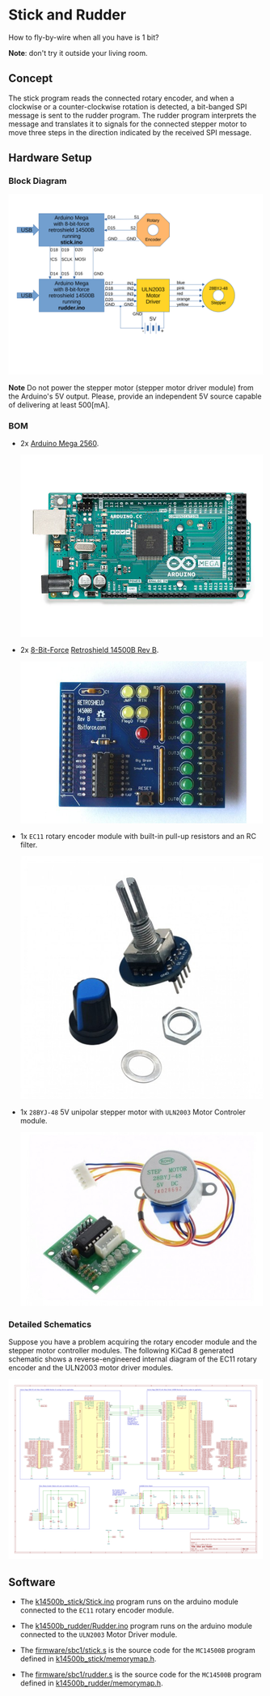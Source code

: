 # Stick and Rudder

How to fly-by-wire when all you have is 1 bit?

**Note**: don't try it outside your living room.

## Concept

The stick program reads the connected rotary encoder, and when a clockwise or a counter-clockwise rotation is detected, a bit-banged SPI message is sent to the rudder program. The rudder program interprets the message and translates it to signals for the connected stepper motor to move three steps in the direction indicated by the received SPI message.

## Hardware Setup

### Block Diagram

![block diagram](imgs/schematic/Stick-and-rudder.svg)

**Note** Do not power the stepper motor (stepper motor driver module) from the Arduino's 5V output. Please, provide an independent 5V source capable of delivering at least 500\[mA\].

### BOM

- 2x [Arduino Mega 2560](https://store.arduino.cc/en-nl/products/arduino-mega-2560-rev3).

  ![img](imgs/arduino/A000067_00.front_643x483.jpg)

- 2x [8-Bit-Force](https://www.tindie.com/stores/8bitforce/) [Retroshield 14500B Rev B](https://www.tindie.com/products/8bitforce/retroshield-14500-for-arduino-mega/).

  ![img](imgs/8bitforce/2025-02-04T00_02_42.189Z-k14500_assembled_top2.jpg)

- 1x `EC11` rotary encoder module with built-in pull-up resistors and an RC filter.

  ![Rotary Endoder Module](imgs/RE/rotary-encoder-module-front-512x512.jpg)

- 1x `28BYJ-48` 5V unipolar stepper motor with `ULN2003` Motor Controler module.

  ![28BYJ-48 with ULN2003](imgs/stepper/motor-28byj-48-5v-wth-driver-uln2003.jpg)

### Detailed Schematics

Suppose you have a problem acquiring the rotary encoder module and the stepper motor controller modules. The following KiCad 8 generated schematic shows a reverse-engineered internal diagram of the EC11 rotary encoder and the ULN2003 motor driver modules.

![detailed schematics](imgs/schematic/stick_n_rudder_detailed.svg)

## Software

- The [k14500b_stick/Stick.ino](k14500b_stick/k14500b_stick.ino) program runs on the arduino module connected to the `EC11` rotary encoder module.

- The [k14500b_rudder/Rudder.ino](k14500b_rudder/k14500b_rudder.ino) program runs on the arduino module connected to the `ULN2003` Motor Driver module.

- The [firmware/sbc1/stick.s](firmware/sbc1/stick.s) is the source code for the `MC14500B` program defined in [k14500b_stick/memorymap.h](k14500b_stick/memorymap.h). 

- The [firmware/sbc1/rudder.s](firmware/sbc1/rudder.s) is the source code for the `MC14500B` program defined in [k14500b_rudder/memorymap.h](k14500b_rudder/memorymap.h). 
